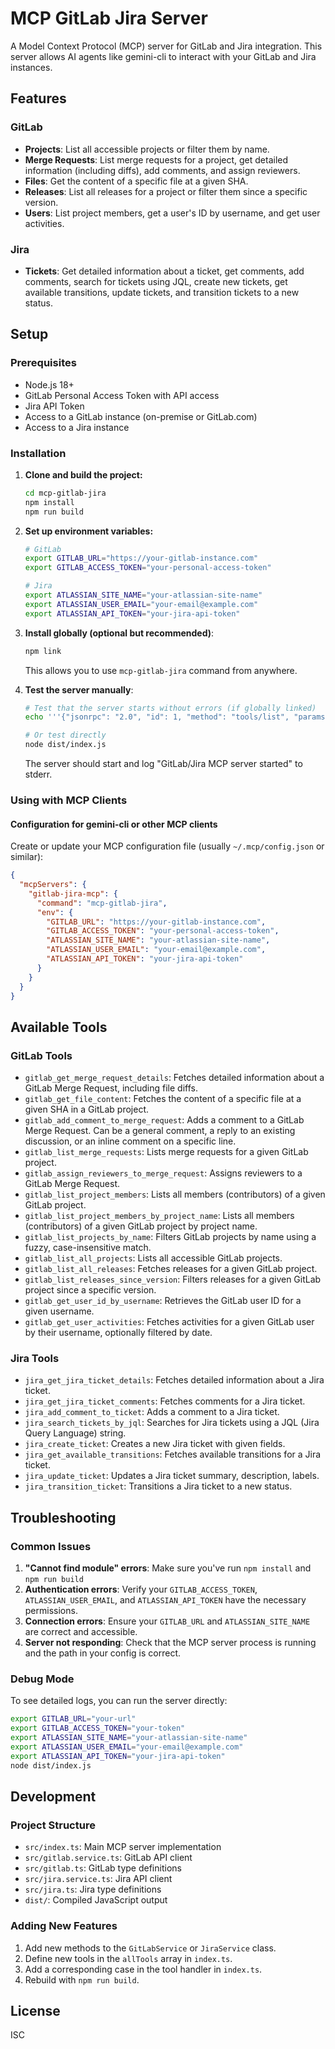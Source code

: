 # MCP GitLab Jira Server

A Model Context Protocol (MCP) server for GitLab and Jira integration. This server allows AI agents like gemini-cli to interact with your GitLab and Jira instances.

## Features

### GitLab
- **Projects**: List all accessible projects or filter them by name.
- **Merge Requests**: List merge requests for a project, get detailed information (including diffs), add comments, and assign reviewers.
- **Files**: Get the content of a specific file at a given SHA.
- **Releases**: List all releases for a project or filter them since a specific version.
- **Users**: List project members, get a user's ID by username, and get user activities.

### Jira
- **Tickets**: Get detailed information about a ticket, get comments, add comments, search for tickets using JQL, create new tickets, get available transitions, update tickets, and transition tickets to a new status.

## Setup

### Prerequisites

- Node.js 18+
- GitLab Personal Access Token with API access
- Jira API Token
- Access to a GitLab instance (on-premise or GitLab.com)
- Access to a Jira instance

### Installation

1. **Clone and build the project:**
   ```bash
   cd mcp-gitlab-jira
   npm install
   npm run build
   ```

2. **Set up environment variables:**
   ```bash
   # GitLab
   export GITLAB_URL="https://your-gitlab-instance.com"
   export GITLAB_ACCESS_TOKEN="your-personal-access-token"

   # Jira
   export ATLASSIAN_SITE_NAME="your-atlassian-site-name"
   export ATLASSIAN_USER_EMAIL="your-email@example.com"
   export ATLASSIAN_API_TOKEN="your-jira-api-token"
   ```

3. **Install globally (optional but recommended)**:
   ```bash
   npm link
   ```
   This allows you to use `mcp-gitlab-jira` command from anywhere.

4. **Test the server manually**:
   ```bash
   # Test that the server starts without errors (if globally linked)
   echo '''{"jsonrpc": "2.0", "id": 1, "method": "tools/list", "params": {}}''' | mcp-gitlab-jira

   # Or test directly
   node dist/index.js
   ```
   The server should start and log "GitLab/Jira MCP server started" to stderr.

### Using with MCP Clients

#### Configuration for gemini-cli or other MCP clients

Create or update your MCP configuration file (usually `~/.mcp/config.json` or similar):

```json
{
  "mcpServers": {
    "gitlab-jira-mcp": {
      "command": "mcp-gitlab-jira",
      "env": {
        "GITLAB_URL": "https://your-gitlab-instance.com",
        "GITLAB_ACCESS_TOKEN": "your-personal-access-token",
        "ATLASSIAN_SITE_NAME": "your-atlassian-site-name",
        "ATLASSIAN_USER_EMAIL": "your-email@example.com",
        "ATLASSIAN_API_TOKEN": "your-jira-api-token"
      }
    }
  }
}
```

## Available Tools

### GitLab Tools

- `gitlab_get_merge_request_details`: Fetches detailed information about a GitLab Merge Request, including file diffs.
- `gitlab_get_file_content`: Fetches the content of a specific file at a given SHA in a GitLab project.
- `gitlab_add_comment_to_merge_request`: Adds a comment to a GitLab Merge Request. Can be a general comment, a reply to an existing discussion, or an inline comment on a specific line.
- `gitlab_list_merge_requests`: Lists merge requests for a given GitLab project.
- `gitlab_assign_reviewers_to_merge_request`: Assigns reviewers to a GitLab Merge Request.
- `gitlab_list_project_members`: Lists all members (contributors) of a given GitLab project.
- `gitlab_list_project_members_by_project_name`: Lists all members (contributors) of a given GitLab project by project name.
- `gitlab_list_projects_by_name`: Filters GitLab projects by name using a fuzzy, case-insensitive match.
- `gitlab_list_all_projects`: Lists all accessible GitLab projects.
- `gitlab_list_all_releases`: Fetches releases for a given GitLab project.
- `gitlab_list_releases_since_version`: Filters releases for a given GitLab project since a specific version.
- `gitlab_get_user_id_by_username`: Retrieves the GitLab user ID for a given username.
- `gitlab_get_user_activities`: Fetches activities for a given GitLab user by their username, optionally filtered by date.

### Jira Tools

- `jira_get_jira_ticket_details`: Fetches detailed information about a Jira ticket.
- `jira_get_jira_ticket_comments`: Fetches comments for a Jira ticket.
- `jira_add_comment_to_ticket`: Adds a comment to a Jira ticket.
- `jira_search_tickets_by_jql`: Searches for Jira tickets using a JQL (Jira Query Language) string.
- `jira_create_ticket`: Creates a new Jira ticket with given fields.
- `jira_get_available_transitions`: Fetches available transitions for a Jira ticket.
- `jira_update_ticket`: Updates a Jira ticket summary, description, labels.
- `jira_transition_ticket`: Transitions a Jira ticket to a new status.

## Troubleshooting

### Common Issues

1. **"Cannot find module" errors**: Make sure you've run `npm install` and `npm run build`
2. **Authentication errors**: Verify your `GITLAB_ACCESS_TOKEN`, `ATLASSIAN_USER_EMAIL`, and `ATLASSIAN_API_TOKEN` have the necessary permissions.
3. **Connection errors**: Ensure your `GITLAB_URL` and `ATLASSIAN_SITE_NAME` are correct and accessible.
4. **Server not responding**: Check that the MCP server process is running and the path in your config is correct.

### Debug Mode

To see detailed logs, you can run the server directly:

```bash
export GITLAB_URL="your-url"
export GITLAB_ACCESS_TOKEN="your-token"
export ATLASSIAN_SITE_NAME="your-atlassian-site-name"
export ATLASSIAN_USER_EMAIL="your-email@example.com"
export ATLASSIAN_API_TOKEN="your-jira-api-token"
node dist/index.js
```

## Development

### Project Structure

- `src/index.ts`: Main MCP server implementation
- `src/gitlab.service.ts`: GitLab API client
- `src/gitlab.ts`: GitLab type definitions
- `src/jira.service.ts`: Jira API client
- `src/jira.ts`: Jira type definitions
- `dist/`: Compiled JavaScript output

### Adding New Features

1. Add new methods to the `GitLabService` or `JiraService` class.
2. Define new tools in the `allTools` array in `index.ts`.
3. Add a corresponding case in the tool handler in `index.ts`.
4. Rebuild with `npm run build`.

## License

ISC